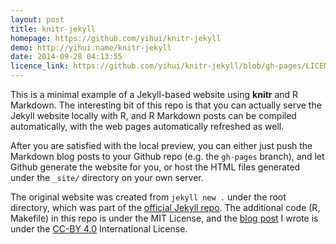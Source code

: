 ```yaml
---
layout: post
title: knitr-jekyll
homepage: https://github.com/yihui/knitr-jekyll
demo: http://yihui.name/knitr-jekyll
date: 2014-09-28 04:13:55
licence_link: https://github.com/yihui/knitr-jekyll/blob/gh-pages/LICENSE
---
```

This is a minimal example of a Jekyll-based website using **knitr** and R
Markdown. The interesting bit of this repo is that you can actually serve the
Jekyll website locally with R, and R Markdown posts can be compiled
automatically, with the web pages automatically refreshed as well.

After you are satisfied with the local preview, you can either just push the
Markdown blog posts to your Github repo (e.g. the `gh-pages` branch), and let
Github generate the website for you, or host the HTML files generated under the
`_site/` directory on your own server.

The original website was created from `jekyll new .` under the root directory,
which was part of the [official Jekyll repo](https://github.com/jekyll/jekyll).
The additional code (R, Makefile) in this repo is under the MIT License, and the
[blog post](http://yihui.name/knitr-jekyll/2014/09/jekyll-with-knitr.html) I
wrote is under the [CC-BY 4.0](http://creativecommons.org/licenses/by/4.0/)
International License.

